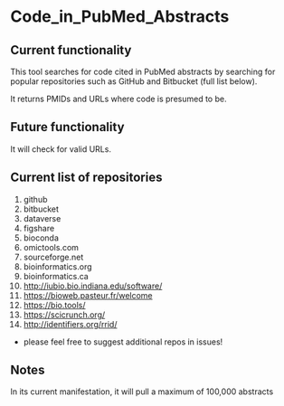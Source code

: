 # Code_in_PubMed_Abstracts

## Current functionality

This tool searches for code cited in PubMed abstracts by searching for popular repositories such as GitHub and Bitbucket (full list below).  

It returns PMIDs and URLs where code is presumed to be.  

## Future functionality

It will check for valid URLs.  

## Current list of repositories

1. github
2. bitbucket
3. dataverse
4. figshare
5. bioconda
6. omictools.com
7. sourceforge.net
8. bioinformatics.org
9. bioinformatics.ca
10. http://iubio.bio.indiana.edu/software/
11. https://bioweb.pasteur.fr/welcome
12. https://bio.tools/
13. https://scicrunch.org/
14. http://identifiers.org/rrid/

* please feel free to suggest additional repos in issues!

## Notes

In its current manifestation, it will pull a maximum of 100,000 abstracts
